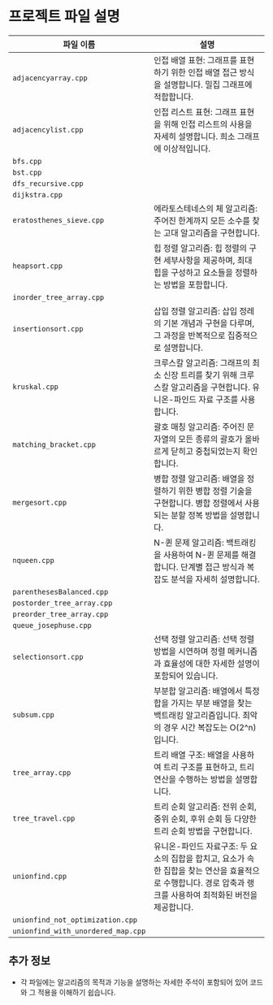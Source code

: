 # 프로젝트 파일 설명

| 파일 이름                | 설명 |
|-----------------------|------------------|
| `adjacencyarray.cpp` | 인접 배열 표현: 그래프를 표현하기 위한 인접 배열 접근 방식을 설명합니다. 밀집 그래프에 적합합니다. |
| `adjacencylist.cpp`                | 인접 리스트 표현: 그래프 표현을 위해 인접 리스트의 사용을 자세히 설명합니다. 희소 그래프에 이상적입니다. |
| `bfs.cpp`                          |                                                              |
| `bst.cpp`                          |                                                              |
| `dfs_recursive.cpp`                |                                                              |
| `dijkstra.cpp`                     |  |
| `eratosthenes_sieve.cpp` | 에라토스테네스의 체 알고리즘: 주어진 한계까지 모든 소수를 찾는 고대 알고리즘을 구현합니다. |
| `heapsort.cpp` | 힙 정렬 알고리즘: 힙 정렬의 구현 세부사항을 제공하며, 최대 힙을 구성하고 요소들을 정렬하는 방법을 포함합니다. |
| `inorder_tree_array.cpp` |  |
| `insertionsort.cpp` | 삽입 정렬 알고리즘: 삽입 정레의 기본 개념과 구현을 다루며, 그 과정을 반복적으로 집중적으로 설명합니다. |
| `kruskal.cpp` | 크루스칼 알고리즘: 그래프의 최소 신장 트리를 찾기 위해 크루스칼 알고리즘을 구현합니다. 유니온-파인드 자료 구조를 사용합니다. |
| `matching_bracket.cpp` | 괄호 매칭 알고리즘: 주어진 문자열의 모든 종류의 괄호가 올바르게 닫히고 중첩되었는지 확인합니다. |
| `mergesort.cpp` | 병합 정렬 알고리즘: 배열을 정렬하기 위한 병합 정렬 기술을 구현합니다. 병합 정렬에서 사용되는 분할 정복 방법을 설명합니다. |
| `nqueen.cpp`          | N-퀸 문제 알고리즘: 백트래킹을 사용하여 N-퀸 문제를 해결합니다. 단계별 접근 방식과 복잡도 분석을 자세히 설명합니다. |
| `parenthesesBalanced.cpp` |  |
| `postorder_tree_array.cpp` |  |
| `preorder_tree_array.cpp` |  |
| `queue_josephuse.cpp` |  |
| `selectionsort.cpp`   | 선택 정렬 알고리즘: 선택 정렬 방법을 시연하며 정렬 메커니즘과 효율성에 대한 자세한 설명이 포함되어 있습니다. |
| `subsum.cpp`          | 부분합 알고리즘: 배열에서 특정 합을 가지는 부분 배열을 찾는 백트래킹 알고리즘입니다. 최악의 경우 시간 복잡도는 O(2^n)입니다. |
| `tree_array.cpp`      | 트리 배열 구조: 배열을 사용하여 트리 구조를 표현하고, 트리 연산을 수행하는 방법을 설명합니다. |
| `tree_travel.cpp`     | 트리 순회 알고리즘: 전위 순회, 중위 순회, 후위 순회 등 다양한 트리 순회 방법을 구현합니다. |
| `unionfind.cpp`       | 유니온-파인드 자료구조: 두 요소의 집합을 합치고, 요소가 속한 집합을 찾는 연산을 효율적으로 수행합니다. 경로 압축과 랭크를 사용하여 최적화된 버전을 제공합니다. |
| `unionfind_not_optimization.cpp` |  |
| `unionfind_with_unordered_map.cpp` |  |

## 추가 정보
- 각 파일에는 알고리즘의 목적과 기능을 설명하는 자세한 주석이 포함되어 있어 코드와 그 적용을 이해하기 쉽습니다.
